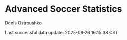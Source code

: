 # Advanced Soccer Statistics
Denis Ostroushko

<!-- gfm -->

Last successful data update: 2025-08-26 16:15:38 CST
